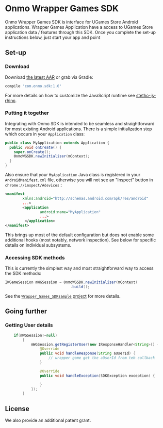 # Onmo Wrapper Games SDK

Onmo Wrapper Games SDK is interface for UGames Store Android applications.
Wrapper Games Application have a access to UGames Store application data / features through this SDK.
Once you complete the set-up instructions below, just start your app and point


## Set-up

### Download
Download [the latest AAR](https://github.com/srinivasvadde/Wrapper_Games_SDKsample/releases/latest) or grab via Gradle:
```groovy
compile 'com.onmo.sdk:1.0'
```

For more details on how to customize the JavaScript runtime see [stetho-js-rhino](stetho-js-rhino/).

### Putting it together
Integrating with Onmo SDK is intended to be seamless and straightforward for
most existing Android applications.  There is a simple initialization step
which occurs in your `Application` class:

```java
public class MyApplication extends Application {
  public void onCreate() {
    super.onCreate();
    OnmoWGSDK.newInitializer(mContext);
  }
}
```
Also ensure that your `MyApplication` Java class is registered in your `AndroidManifest.xml` file, otherwise you will not see an "Inspect" button in `chrome://inspect/#devices` :

```xml
<manifest
        xmlns:android="http://schemas.android.com/apk/res/android"
        ...>
        <application
                android:name="MyApplication"
                ...>
         </application>
</manifest>
```

This brings up most of the default configuration but does not enable some
additional hooks (most notably, network inspection).  See below for specific
details on individual subsystems.

### Accessing SDK methods
This is currently the simplest way
and most straightforward way to access the SDK methods:

```java
IWGameSession mWGSession = OnmoWGSDK.newInitializer(mContext)
                              .build();
```

See the [`Wrapper_Games_SDKsample` project](Wrapper_Games_SDKsample) for more details.

## Going further

### Getting User details


```java
    if(mWGSession!=null)
        {
            mWGSession.getRegisterUser(new IResponseHandler<String>() {
                @Override
                public void handleResponse(String aUserId) {
                    // wrapper game get the aUserId from teh callback
                }

                @Override
                public void handleException(SDKException exception) {

                }
            });
        }
```

## License
We also provide an additional patent grant.

